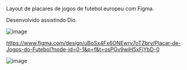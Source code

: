 Layout de placares de jogos de futebol europeu com Figma.

Desenvolvido assistindo Dio.

![image](https://github.com/user-attachments/assets/def3f70a-b490-41bd-bc4c-7a5a08c03b8c)

https://www.figma.com/design/uBoSx4Fx6ONEwrv7oTZbrv/Placar-de-Jogos-do-Futebol?node-id=0-1&p=f&t=osPGv9wiH5xFiYbD-0

![image](https://github.com/user-attachments/assets/297f4a1f-78b5-47aa-8d00-af81116e2c31)
